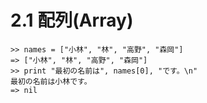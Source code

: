 # 2.1 配列(Array)

```
>> names = ["小林", "林", "高野", "森岡"]
=> ["小林", "林", "高野", "森岡"]
>> print "最初の名前は", names[0], "です。\n"
最初の名前は小林です。
=> nil
```

